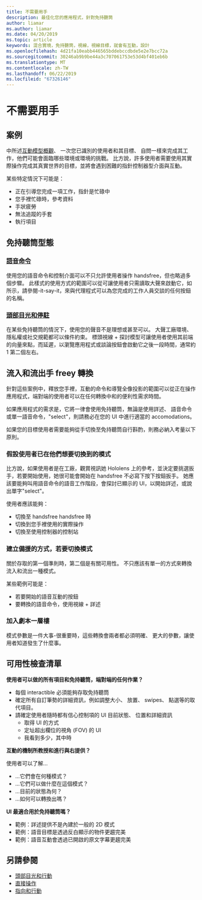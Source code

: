 ```yaml
---
title: 不需要用手
description: 最佳化您的應用程式，針對免持聽筒
author: liamar
ms.author: liamar
ms.date: 04/20/2019
ms.topic: article
keywords: 混合實境，免持聽筒，視線，視線目標，就會有互動，設計
ms.openlocfilehash: 4d21fa10eabb446565bddebccdbde5e2e7bcc72a
ms.sourcegitcommit: 30246ab9b9be44a3c707061753e53d4bf401eb6b
ms.translationtype: MT
ms.contentlocale: zh-TW
ms.lasthandoff: 06/22/2019
ms.locfileid: "67326146"
---
```

# <a name="hands-free"></a>不需要用手



## <a name="scenarios"></a>案例

中所述[互動模型概觀](interaction-fundamentals.md)、 一次您已識別的使用者和其目標、 自問一樣來完成其工作，他們可能會面臨哪些環境或環境的挑戰。 比方說，許多使用者需要使用其實際操作完成其真實世界的目標，並將會遇到困難的指針控制器型介面與互動。 

某些特定情況下可能是： 
* 正在引導您完成一項工作，指針是忙碌中
* 您手裡忙碌時，參考資料
* 手狀疲勞
* 無法追蹤的手套
* 執行項目


## <a name="hands-free-modalities"></a>免持聽筒型態

### <a name="voice-commandingvoice-designmd"></a>[語音命令](voice-design.md)

使用您的語音命令和控制介面可以不只允許使用者操作 handsfree，但也略過多個步驟。 此樣式的使用方式的範圍可以從可讓使用者只需讀取大聲來啟動它，如所示，請參閱-it-say-it，來與代理程式可以為您完成的工作人員交談的任何按鈕的名稱。



### <a name="head-gaze-and-dwellgaze-and-dwellmd"></a>[頭部目光和停駐](gaze-and-dwell.md)

在某些免持聽筒的情況下，使用您的聲音不是理想或甚至可以。 大聲工廠環境、 隱私權或社交規範都可以條件約束。 標頭視線 + 探討模型可讓使用者使用其前端的向量來點，而延遲，以瀏覽應用程式或談論按鈕會啟動它之後一段時間，通常約 1 第二個左右。 


## <a name="transitioning-in-and-out-of-hands-freey"></a>流入和流出手 freey 轉換

針對這些案例中，釋放您手裡，互動的命令和導覽全像投影的範圍可以從正在操作應用程式，端對端的使用者可以在任何轉換中和的便利性需求時間。 

如果應用程式的需求是，它將一律會使用免持聽筒，無論是使用詳述、 語音命令或單一語音命令，"select"，則請務必在您的 UI 中進行適當的 accomodations。 

如果您的目標使用者需要能夠從手切換至免持聽筒自行斟酌，則務必納入考量以下原則。

### <a name="assume-the-user-is-already-in-the-mode-that-they-want-to-switch-to"></a>假設使用者已在他們想要切換到的模式
比方說，如果使用者是在工廠，觀賞視訊她 Hololens 上的參考，並決定要挑選扳手，若要開始使用，她很可能會開始在 handsfree 不必寫下按下按鈕扳手。 她應該要能夠叫用語音命令的語音工作階段，會探討已顯示的 UI，以開始詳述，或說出單字"select"。

使用者應該能夠： 
* 切換至 handsfree handsfree 時
* 切換到您手裡使用的實際操作
* 切換至使用控制器的控制站 

### <a name="create-redundant-ways-to-switch-modes"></a>建立備援的方式，若要切換模式
關於存取的第一個準則時，第二個是有關可用性。 不只應該有單一的方式來轉換流入和流出一種模式。 

某些範例可能是： 
* 若要開始的語音互動的按鈕
* 要轉換的語音命令，使用視線 + 詳述

### <a name="add-a-dash-of-drama"></a>加入劇本一層樓
模式參數是一件大事-很重要時，這些轉換會兩者都必須明確、 更大的參數，讓使用者知道發生了什麼事。 


## <a name="usability-checklist"></a>可用性檢查清單

**使用者可以做的所有項目和免持聽筒，端對端的任何作業？**
* 每個 interactible 必須能夠存取免持聽筒
* 確定所有自訂筆勢的詳細資訊，例如調整大小、 放置、 swipes、 點選等的取代項目。
* 請確定使用者隨時都有信心控制項的 UI 目前狀態、 位置和詳細資訊
    * 取得 UI 的方式
    * 定址超出欄位的視角 (FOV) 的 UI
    * 我看到多少，其中時

**互動的機制所教授和進行與右提供？**

使用者可以了解...
* ...它們會在何種模式？
* ...它們可以做什麼在這個模式？
* ...目前的狀態為何？
* ...如何可以轉換出嗎？
    
**UI 最適合用於免持聽筒嗎？**   

* 範例：詳述提供不是內建於一般的 2D 模式
* 範例：語音目標是透過反白顯示的物件更趨完美
* 範例：語音互動會透過已開啟的原文字幕更趨完美


## <a name="see-also"></a>另請參閱
* [頭部目光和行動](gaze-and-commit.md)
* [直接操作](direct-manipulation.md)
* [指向和行動](point-and-commit.md)
